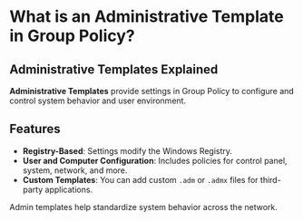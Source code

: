 
# What is an Administrative Template in Group Policy?

## Administrative Templates Explained
**Administrative Templates** provide settings in Group Policy to configure and control system behavior and user environment.

## Features
- **Registry-Based**: Settings modify the Windows Registry.
- **User and Computer Configuration**: Includes policies for control panel, system, network, and more.
- **Custom Templates**: You can add custom `.adm` or `.admx` files for third-party applications.

Admin templates help standardize system behavior across the network.
